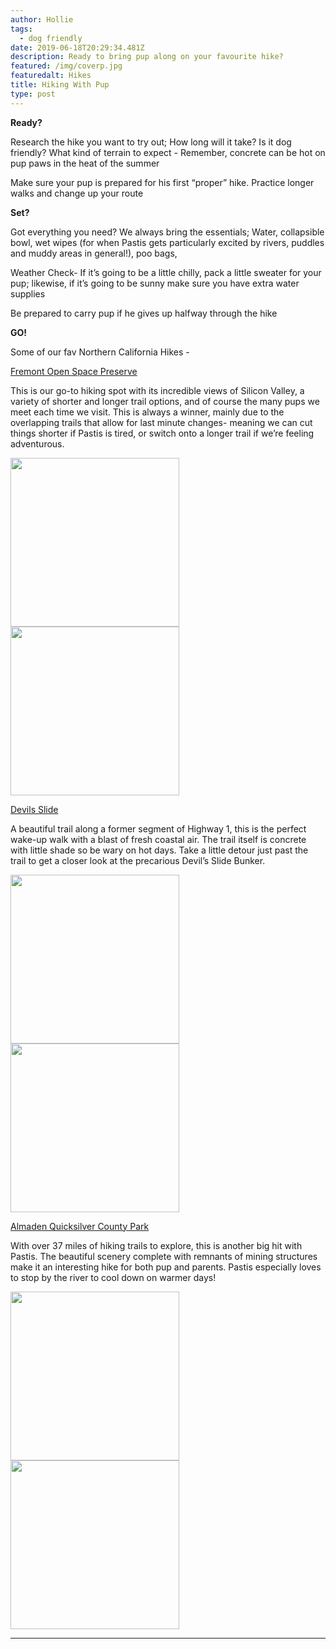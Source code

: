 ```yaml
---
author: Hollie
tags:
  - dog friendly
date: 2019-06-18T20:29:34.481Z
description: Ready to bring pup along on your favourite hike?
featured: /img/coverp.jpg
featuredalt: Hikes
title: Hiking With Pup
type: post
---
```

**Ready?**

Research the hike you want to try out; How long will it take? Is it dog friendly? What kind of terrain to expect - Remember, concrete can be hot on pup paws in the heat of the summer

Make sure your pup is prepared for his first “proper” hike. Practice longer walks and change up your route

**Set?**

Got everything you need? We always bring the essentials; Water, collapsible bowl, wet wipes (for when Pastis gets particularly excited by rivers, puddles and muddy areas in general!), poo bags, 

Weather Check- If it’s going to be a little chilly, pack a little sweater for your pup; likewise, if it’s going to be sunny make sure you have extra water supplies

Be prepared to carry pup if he gives up halfway through the hike

**GO!**

Some of our fav Northern California Hikes - 

[Fremont Open Space Preserve ](https://www.openspace.org/preserves/fremont-older)

This is our go-to hiking spot with its incredible views of Silicon Valley, a variety of shorter and longer trail options, and of course the many pups we meet each time we visit. This is always a winner, mainly due to the overlapping trails that allow for last minute changes- meaning we can cut things shorter if Pastis is tired, or switch onto a longer trail if we’re feeling adventurous.

<img src="https://i.pinimg.com/564x/b9/63/92/b963927328afdf25a219320ec3165b0d.jpg" height="270"> <img src="https://i.pinimg.com/564x/88/54/65/88546598d7da93e05ef909e4ba645259.jpg" height="270">

[Devils Slide](https://parks.smcgov.org/devils-slide-trail)

A beautiful trail along a former segment of Highway 1, this is the perfect wake-up walk with a blast of fresh coastal air. The trail itself is concrete with little shade so be wary on hot days. Take a little detour just past the trail to get a closer look at the precarious Devil’s Slide Bunker.

<img src="https://i.pinimg.com/564x/47/4a/88/474a882b8441688d7a2e11a21b2cce35.jpg" height="270">

<img src="https://i.pinimg.com/564x/bf/96/c3/bf96c3900c4519f56cb773faee5f41cf.jpg" height="270">

[Almaden Quicksilver County Park](https://www.sccgov.org/sites/parks/parkfinder/pages/almadenpark.aspx)

With over 37 miles of hiking trails to explore, this is another big hit with Pastis. The beautiful scenery complete with remnants of mining structures make it an interesting hike for both pup and parents. Pastis especially loves to stop by the river to cool down on warmer days!

<img src="https://i.pinimg.com/564x/02/7f/26/027f26ea15b8d07bff899ed1294c923d.jpg" height="270">  <img src="https://i.pinimg.com/564x/e8/10/4a/e8104a11d807f43131d52c5fff565783.jpg" height="270"> 

- - -
